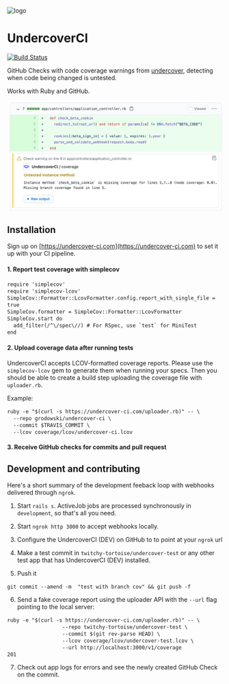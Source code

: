 ![logo](https://github.com/grodowski/undercover-ci/assets/4991698/49b55d6b-47d5-4e9d-b650-676cb8c6a357)
# UndercoverCI

[![Build Status](https://github.com/grodowski/undercover-ci/actions/workflows/ruby.yml/badge.svg)](https://github.com/grodowski/undercover-ci/actions/workflows/ruby.yml)

GitHub Checks with code coverage warnings from [undercover](https://github.com/grodowski/undercover), detecting when code being changed is untested.

Works with Ruby and GitHub.

![github_check_preview](app/assets/images/check_screenshot.png)

## Installation

Sign up on [https://undercover-ci.com](https://undercover-ci.com) to set it up with your CI pipeline.

#### 1. Report test coverage with simplecov

```
require 'simplecov'
require 'simplecov-lcov'
SimpleCov::Formatter::LcovFormatter.config.report_with_single_file = true
SimpleCov.formatter = SimpleCov::Formatter::LcovFormatter
SimpleCov.start do
  add_filter(/^\/spec\//) # For RSpec, use `test` for MiniTest
end
````

#### 2. Upload coverage data after running tests

UndercoverCI accepts LCOV-formatted coverage reports. Please use the `simplecov-lcov` gem to generate them when running your specs. Then you should be able to create a build step uploading the coverage file with `uploader.rb`.

Example:
```
ruby -e "$(curl -s https://undercover-ci.com/uploader.rb)" -- \
  --repo grodowski/undercover-ci \
  --commit $TRAVIS_COMMIT \
  --lcov coverage/lcov/undercover-ci.lcov
```

#### 3. Receive GitHub checks for commits and pull request

## Development and contributing

Here's a short summary of the development feeback loop with webhooks delivered through `ngrok`.

1. Start `rails s`. ActiveJob jobs are processed synchronously in `development`, so that's all you need.

2. Start `ngrok http 3000` to accept webhooks locally.

3. Configure the UndercoverCI (DEV) on GitHub to to point at your `ngrok` url

4. Make a test commit in `twitchy-tortoise/undercover-test` or any other test app that has UndercoverCI (DEV) installed.

5. Push it

```
git commit --amend -m  "test with branch cov" && git push -f
```

6. Send a fake coverage report using the uploader API with the `--url` flag pointing to the local server:

```
ruby -e "$(curl -s https://undercover-ci.com/uploader.rb)" -- \
                  --repo twitchy-tortoise/undercover-test \
                  --commit $(git rev-parse HEAD) \
                  --lcov coverage/lcov/undercover-test.lcov \
                  --url http://localhost:3000/v1/coverage
201
```

7. Check out app logs for errors and see the newly created GitHub Check on the commit.
